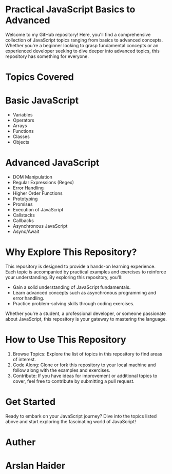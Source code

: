 # Practical JavaScript Basics to Advanced

Welcome to my GitHub repository! Here, you'll find a comprehensive collection of JavaScript topics ranging from basics to advanced concepts. Whether you're a beginner looking to grasp fundamental concepts or an experienced developer seeking to dive deeper into advanced topics, this repository has something for everyone.

# Topics Covered

# Basic JavaScript

- Variables
- Operators
- Arrays
- Functions
- Classes
- Objects

# Advanced JavaScript

- DOM Manipulation
- Regular Expressions (Regex)
- Error Handling
- Higher Order Functions
- Prototyping
- Promises
- Execution of JavaScript
- Callstacks
- Callbacks
- Asynchronous JavaScript
- Async/Await

# Why Explore This Repository?

This repository is designed to provide a hands-on learning experience. Each topic is accompanied by practical examples and exercises to reinforce your understanding. By exploring this repository, you'll:

- Gain a solid understanding of JavaScript fundamentals.
- Learn advanced concepts such as asynchronous programming and error handling.
- Practice problem-solving skills through coding exercises.

Whether you're a student, a professional developer, or someone passionate about JavaScript, this repository is your gateway to mastering the language.

# How to Use This Repository

1. Browse Topics: Explore the list of topics in this repository to find areas of interest.
2. Code Along: Clone or fork this repository to your local machine and follow along with the examples and exercises.
3. Contribute: If you have ideas for improvement or additional topics to cover, feel free to contribute by submitting a pull request.

# Get Started

Ready to embark on your JavaScript journey? Dive into the topics listed above and start exploring the fascinating world of JavaScript!

# Auther 
# Arslan Haider
